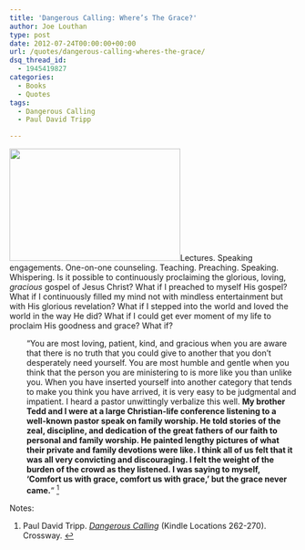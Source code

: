 ```yaml
---
title: 'Dangerous Calling: Where’s The Grace?'
author: Joe Louthan
type: post
date: 2012-07-24T00:00:00+00:00
url: /quotes/dangerous-calling-wheres-the-grace/
dsq_thread_id:
  - 1945419827
categories:
  - Books
  - Quotes
tags:
  - Dangerous Calling
  - Paul David Tripp

---
```

[<img src="https://i2.wp.com/theologic.us/wp-content/uploads/2012/12/john-wesley-preaching1.jpg?resize=300%2C197" alt="" title="john-wesley-preaching1" width="300" height="197" class="alignright size-medium wp-image-1567" srcset="https://i2.wp.com/theologic.us/wp-content/uploads/2012/12/john-wesley-preaching1.jpg?resize=300%2C197 300w, https://i2.wp.com/theologic.us/wp-content/uploads/2012/12/john-wesley-preaching1.jpg?w=610 610w" sizes="(max-width: 300px) 100vw, 300px" data-recalc-dims="1" />][1]Lectures. Speaking engagements. One-on-one counseling. Teaching. Preaching. Speaking. Whispering. Is it possible to continuously proclaiming the glorious, loving, _gracious_ gospel of Jesus Christ? What if I preached to myself His gospel? What if I continuously filled my mind not with mindless entertainment but with His glorious revelation? What if I stepped into the world and loved the world in the way He did? What if I could get ever moment of my life to proclaim His goodness and grace? What if?

<p style="padding-left: 30px;">
  &#8220;You are most loving, patient, kind, and gracious when you are aware that there is no truth that you could give to another that you don’t desperately need yourself. You are most humble and gentle when you think that the person you are ministering to is more like you than unlike you. When you have inserted yourself into another category that tends to make you think you have arrived, it is very easy to be judgmental and impatient. I heard a pastor unwittingly verbalize this well. <strong>My brother Tedd and I were at a large Christian-life conference listening to a well-known pastor speak on family worship. He told stories of the zeal, discipline, and dedication of the great fathers of our faith to personal and family worship. He painted lengthy pictures of what their private and family devotions were like. I think all of us felt that it was all very convicting and discouraging. I felt the weight of the burden of the crowd as they listened. I was saying to myself, &#8216;Comfort us with grace, comfort us with grace,&#8217; but the grace never came.</strong>&#8220; <a class="simple-footnote" title="Paul David Tripp. Dangerous Calling (Kindle Locations 262-270). Crossway." id="return-note-1542-1" href="#note-1542-1"><sup>1</sup></a>
</p>

<div class="simple-footnotes">
  <p class="notes">
    Notes:
  </p>
  
  <ol>
    <li id="note-1542-1">
      Paul David Tripp. <em><a href="https://www.amazon.com/dp/B008DXFBCS/ref=as_li_ss_til?tag=iamlipr-20&camp=0&creative=0&linkCode=as4&creativeASIN=B008DXFBCS&adid=17S57R7JJSMSG1JV9CYH&" target="_blank">Dangerous Calling</a></em> (Kindle Locations 262-270). Crossway. <a href="#return-note-1542-1">&#8617;</a>
    </li>
  </ol>
</div>

 [1]: https://i2.wp.com/theologic.us/wp-content/uploads/2012/12/john-wesley-preaching1.jpg